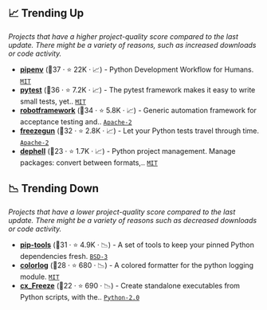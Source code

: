 ## 📈 Trending Up

_Projects that have a higher project-quality score compared to the last update. There might be a variety of reasons, such as increased downloads or code activity._

- <b><a href="https://github.com/pypa/pipenv">pipenv</a></b> (🥇37 ·  ⭐ 22K · 📈) - Python Development Workflow for Humans. <code><a href="http://bit.ly/34MBwT8">MIT</a></code>
- <b><a href="https://github.com/pytest-dev/pytest">pytest</a></b> (🥇36 ·  ⭐ 7.2K · 📈) - The pytest framework makes it easy to write small tests, yet.. <code><a href="http://bit.ly/34MBwT8">MIT</a></code> <code><img src="https://docs.pytest.org/en/stable/_static/favicon.png" style="display:inline;" width="13" height="13"></code>
- <b><a href="https://github.com/robotframework/robotframework">robotframework</a></b> (🥇34 ·  ⭐ 5.8K · 📈) - Generic automation framework for acceptance testing and.. <code><a href="http://bit.ly/3nYMfla">Apache-2</a></code>
- <b><a href="https://github.com/spulec/freezegun">freezegun</a></b> (🥇32 ·  ⭐ 2.8K · 📈) - Let your Python tests travel through time. <code><a href="http://bit.ly/3nYMfla">Apache-2</a></code>
- <b><a href="https://github.com/dephell/dephell">dephell</a></b> (🥉23 ·  ⭐ 1.7K · 📈) - Python project management. Manage packages: convert between formats,.. <code><a href="http://bit.ly/34MBwT8">MIT</a></code>

## 📉 Trending Down

_Projects that have a lower project-quality score compared to the last update. There might be a variety of reasons such as decreased downloads or code activity._

- <b><a href="https://github.com/jazzband/pip-tools">pip-tools</a></b> (🥈31 ·  ⭐ 4.9K · 📉) - A set of tools to keep your pinned Python dependencies fresh. <code><a href="http://bit.ly/3aKzpTv">BSD-3</a></code>
- <b><a href="https://github.com/borntyping/python-colorlog">colorlog</a></b> (🥈28 ·  ⭐ 680 · 📉) - A colored formatter for the python logging module. <code><a href="http://bit.ly/34MBwT8">MIT</a></code>
- <b><a href="https://github.com/marcelotduarte/cx_Freeze">cx_Freeze</a></b> (🥉22 ·  ⭐ 690 · 📉) - Create standalone executables from Python scripts, with the.. <code><a href="http://bit.ly/35wkF7y">Python-2.0</a></code>

